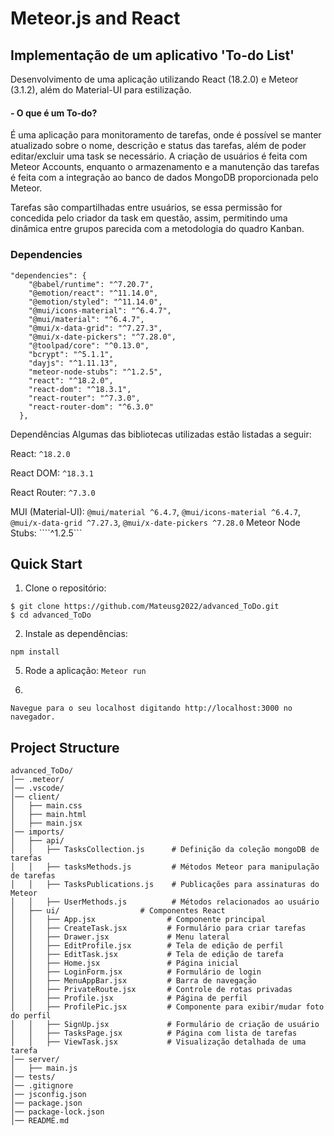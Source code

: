 ﻿# Meteor.js and React

## Implementação de um aplicativo 'To-do List'

Desenvolvimento de uma aplicação utilizando React (18.2.0) e Meteor (3.1.2), além do Material-UI para estilização.

#### - O que é um To-do?
É uma aplicação para monitoramento de tarefas, onde é possível se manter atualizado sobre o nome, descrição e status das tarefas, além de poder editar/excluir uma task se necessário. A criação de usuários é feita com Meteor Accounts, enquanto o armazenamento e a manutenção das tarefas é feita com a integração ao banco de dados MongoDB proporcionada pelo Meteor. 

Tarefas são compartilhadas entre usuários, se essa permissão for concedida pelo criador da task em questão, assim, permitindo uma dinâmica entre grupos parecida com a metodologia do quadro Kanban.

### Dependencies
```
"dependencies": {
    "@babel/runtime": "^7.20.7",
    "@emotion/react": "^11.14.0",
    "@emotion/styled": "^11.14.0",
    "@mui/icons-material": "^6.4.7",
    "@mui/material": "^6.4.7",
    "@mui/x-data-grid": "^7.27.3",
    "@mui/x-date-pickers": "^7.28.0",
    "@toolpad/core": "^0.13.0",
    "bcrypt": "^5.1.1",
    "dayjs": "^1.11.13",
    "meteor-node-stubs": "^1.2.5",
    "react": "^18.2.0",
    "react-dom": "^18.3.1",
    "react-router": "^7.3.0",
    "react-router-dom": "^6.3.0"
  },
```
Dependências
Algumas das bibliotecas utilizadas estão listadas a seguir:

React: ```^18.2.0```

React DOM: ```^18.3.1```

React Router: ```^7.3.0```

MUI (Material-UI): ```@mui/material ^6.4.7```, ```@mui/icons-material ^6.4.7```, ```@mui/x-data-grid ^7.27.3```, ```@mui/x-date-pickers ^7.28.0```
Meteor Node Stubs: ````^1.2.5```


## Quick Start

1. Clone o repositório:
```
$ git clone https://github.com/Mateusg2022/advanced_ToDo.git
$ cd advanced_ToDo
```
2. Instale as dependências:
```
npm install
```

5. Rode a aplicação:
```Meteor run```

6.
```
Navegue para o seu localhost digitando http://localhost:3000 no navegador.
```

## Project Structure
```
advanced_ToDo/
│── .meteor/                 
│── .vscode/                
│── client/                  
│   ├── main.css            
│   ├── main.html            
│   ├── main.jsx             
│── imports/                 
│   ├── api/                
│   │   ├── TasksCollection.js      # Definição da coleção mongoDB de tarefas
│   │   ├── tasksMethods.js         # Métodos Meteor para manipulação de tarefas
│   │   ├── TasksPublications.js    # Publicações para assinaturas do Meteor
│   │   ├── UserMethods.js          # Métodos relacionados ao usuário
│   ├── ui/                  # Componentes React
│   │   ├── App.jsx                # Componente principal
│   │   ├── CreateTask.jsx         # Formulário para criar tarefas
│   │   ├── Drawer.jsx             # Menu lateral
│   │   ├── EditProfile.jsx        # Tela de edição de perfil
│   │   ├── EditTask.jsx           # Tela de edição de tarefa
│   │   ├── Home.jsx               # Página inicial
│   │   ├── LoginForm.jsx          # Formulário de login
│   │   ├── MenuAppBar.jsx         # Barra de navegação
│   │   ├── PrivateRoute.jsx       # Controle de rotas privadas
│   │   ├── Profile.jsx            # Página de perfil
│   │   ├── ProfilePic.jsx         # Componente para exibir/mudar foto do perfil
│   │   ├── SignUp.jsx             # Formulário de criação de usuário
│   │   ├── TasksPage.jsx          # Página com lista de tarefas
│   │   ├── ViewTask.jsx           # Visualização detalhada de uma tarefa 
│── server/                  
│   ├── main.js              
│── tests/                   
│── .gitignore              
│── jsconfig.json           
│── package.json             
│── package-lock.json        
│── README.md
```
